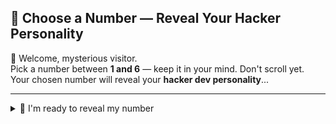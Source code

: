 ## 🎲 Choose a Number — Reveal Your Hacker Personality

👋 Welcome, mysterious visitor.  
Pick a number between **1 and 6** — keep it in your mind. Don't scroll yet.  
Your chosen number will reveal your **hacker dev personality**...

---

<details>
<summary>🧠 I'm ready to reveal my number</summary>

### 💀 Hacker Personality Results

| **1**  | **The Recon Ghost** 👻  
Silently collects everything. Open ports, metadata, linked hosts — you don't miss a thing. OSINT is your weapon.

| **2**  | **The Payload Artist** 🎯  
Crafts shellcode like poetry. You don’t use Metasploit — you *are* Metasploit.

| **3**  | **The Social Wizard** 🕵️  
You hack humans more than machines. You know how to make people click — and how to trace the trail they left behind.

| **4**  | **The Shell Samurai** 🐚  
Lives in the terminal. Vim, tmux, nmap, curl — the command line is your dojo.

| **5**  | **The Bug Hunter** 🐞  
You chase bounties across the web. You're fast, methodical, and APIs are your playground.

| **6**  | **The Architect** 🧱  
You break systems not just for fun — but to understand and rebuild them better. Infra, cloud, CI/CD — you wield them all.

</details>

